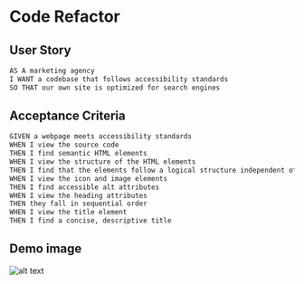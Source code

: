 # Code Refactor

## User Story ##

```md
AS A marketing agency
I WANT a codebase that follows accessibility standards
SO THAT our own site is optimized for search engines
```


## Acceptance Criteria ##

```md
GIVEN a webpage meets accessibility standards
WHEN I view the source code
THEN I find semantic HTML elements
WHEN I view the structure of the HTML elements
THEN I find that the elements follow a logical structure independent of styling and positioning
WHEN I view the icon and image elements
THEN I find accessible alt attributes
WHEN I view the heading attributes
THEN they fall in sequential order
WHEN I view the title element
THEN I find a concise, descriptive title
```
## Demo image ##
![alt text](https://github.com/gd741/gd741.github.io/blob/main/images/01-html-css-git-homework-demo.png)
